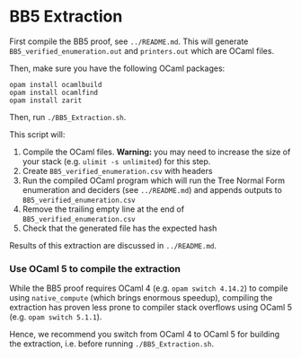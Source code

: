 # BB5 Extraction

First compile the BB5 proof, see `../README.md`. This will generate `BB5_verified_enumeration.out` and `printers.out` which are OCaml files.

Then, make sure you have the following OCaml packages:

```
opam install ocamlbuild
opam install ocamlfind
opam install zarit
```

Then, run `./BB5_Extraction.sh`.

This script will:

1. Compile the OCaml files. **Warning:** you may need to increase the size of your stack (e.g. `ulimit -s unlimited`) for this step.
2. Create `BB5_verified_enumeration.csv` with headers
3. Run the compiled OCaml program which will run the Tree Normal Form enumeration and deciders (see `../README.md`) and appends outputs to `BB5_verified_enumeration.csv`
4. Remove the trailing empty line at the end of `BB5_verified_enumeration.csv`
5. Check that the generated file has the expected hash

Results of this extraction are discussed in `../README.md`.

### Use OCaml 5 to compile the extraction

While the BB5 proof requires OCaml 4 (e.g. `opam switch 4.14.2`) to compile using `native_compute` (which brings enormous speedup), compiling the extraction has proven less prone to compiler stack overflows using OCaml 5 (e.g. `opam switch 5.1.1`). 

Hence, we recommend you switch from OCaml 4 to OCaml 5 for building the extraction, i.e. before running `./BB5_Extraction.sh`.